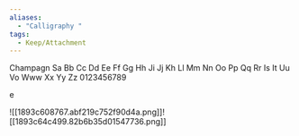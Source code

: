 ```yaml
---
aliases:
  - "Calligraphy "
tags:
  - Keep/Attachment
---
```




Champagn
Sa Bb Cc Dd Ee Ff Gg Hh Ji Jj Kh Ll Mm Nn Oo Pp Qq Rr Is It Uu
Vo Www Xx Yy Zz 0123456789

e

![[1893c608767.abf219c752f90d4a.png]]![[1893c64c499.82b6b35d01547736.png]]